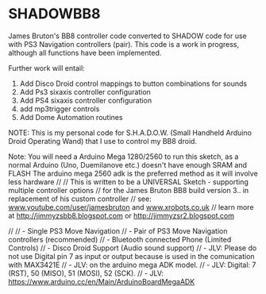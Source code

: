 # SHADOWBB8
James Bruton's BB8 controller code converted to SHADOW code for use with PS3 Navigation controllers (pair).
This code is a work in progress, although all functions have been implemented.  

Further work will entail:
1. Add Disco Droid control mappings to button combinations for sounds
2. Add Ps3 sixaxis controller configuration
3. Add PS4 sixaxis controller configuration
4. add mp3trigger controls
5. Add Dome Automation routines

NOTE: This is my personal code for S.H.A.D.O.W. (Small Handheld Arduino Droid Operating Wand) that I use to control my BB8 droid.

Note: You will need a Arduino Mega 1280/2560 to run this sketch,
as a normal Arduino (Uno, Duemilanove etc.) doesn't have enough SRAM and FLASH
The arduino mega 2560 adk is the preferred method as it will involve less hardware
//
//   This is written to be a UNIVERSAL Sketch - supporting multiple controller options
//   for the James Bruton BB8 build version 3.. in replacement of his custom controller
//   see: www.youtube.com/user/jamesbruton and www.xrobots.co.uk
//   learn more at http://jimmyzsbb8.blogspot.com or http://jimmyzsr2.blogspot.com

//
//      - Single PS3 Move Navigation
//      - Pair of PS3 Move Navigation controllers (recommended)
//      - Bluetooth connected Phone (Limited Controls)
//      - Disco Droid Support (Audio sound support)
//      - JLV: Please do not use Digital pin 7 as input or output because is used in the comunication with MAX3421E
//      - JLV: on the arduino mega ADK model. 
//      - JLV: Digital: 7 (RST), 50 (MISO), 51 (MOSI), 52 (SCK).
//      - JLV: https://www.arduino.cc/en/Main/ArduinoBoardMegaADK
